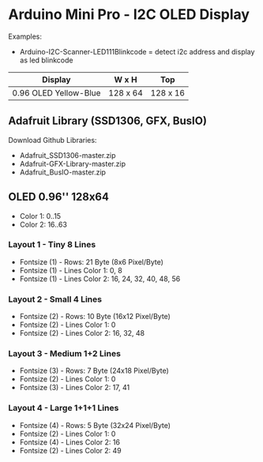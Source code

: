 # Arduino Mini Pro - I2C OLED Display

Examples:

* Arduino-I2C-Scanner-LED111Blinkcode = detect i2c address and display as led blinkcode

| Display | W x H | Top |
| --- | --- | --- |
| 0.96 OLED Yellow-Blue | 128 x 64 | 128 x 16 |

## Adafruit Library (SSD1306, GFX, BusIO)

Download Github Libraries:

* Adafruit_SSD1306-master.zip
* Adafruit-GFX-Library-master.zip
* Adafruit_BusIO-master.zip

## OLED 0.96'' 128x64

* Color 1: 0..15
* Color 2: 16..63

### Layout 1 - Tiny 8 Lines

* Fontsize (1) - Rows: 21 Byte (8x6 Pixel/Byte)
* Fontsize (1) - Lines Color 1: 0, 8
* Fontsize (1) - Lines Color 2: 16, 24, 32, 40, 48, 56

### Layout 2 - Small 4 Lines

* Fontsize (2) - Rows: 10 Byte (16x12 Pixel/Byte)
* Fontsize (2) - Lines Color 1: 0
* Fontsize (2) - Lines Color 2: 16, 32, 48

### Layout 3 - Medium 1+2 Lines

* Fontsize (3) - Rows: 7 Byte (24x18 Pixel/Byte)
* Fontsize (2) - Lines Color 1: 0
* Fontsize (3) - Lines Color 2: 17, 41

### Layout 4 - Large 1+1+1 Lines

* Fontsize (4) - Rows: 5 Byte (32x24 Pixel/Byte)
* Fontsize (2) - Lines Color 1: 0
* Fontsize (4) - Lines Color 2: 16
* Fontsize (2) - Lines Color 2: 49




